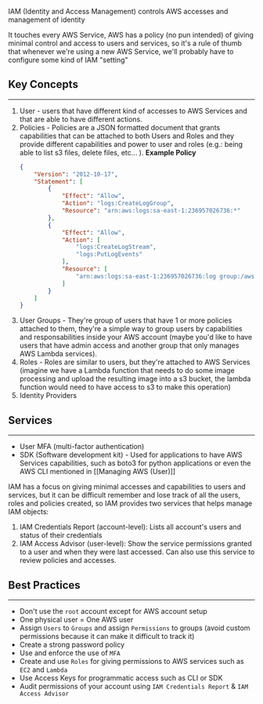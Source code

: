 IAM (Identity and Access Management) controls AWS accesses and management of identity 

It touches every AWS Service, AWS has a policy (no pun intended) of giving minimal control and access to users and services, so it's a rule of thumb that whenever we're using a new AWS Service, we'll probably have to configure some kind of IAM "setting"

## Key Concepts
---
1. User - users that have different kind of accesses to AWS Services and that are able to have different actions.
2. Policies - Policies are a JSON formatted document that grants capabilities that can be attached to both Users and Roles and they provide different capabilities and power to user and roles (e.g.: being able to list s3 files, delete files, etc... ).
   **Example Policy**
	```json
	{
		"Version": "2012-10-17",
		"Statement": [
			{
				"Effect": "Allow",
				"Action": "logs:CreateLogGroup",
				"Resource": "arn:aws:logs:sa-east-1:236957026736:*"
			},
			{
				"Effect": "Allow",
				"Action": [
					"logs:CreateLogStream",
					"logs:PutLogEvents"
				],
				"Resource": [
					"arn:aws:logs:sa-east-1:236957026736:log group:/aws/lambda/spotify_discover:*"
				]
			}
		]
	}
   ```
3.  User Groups - They're group of users that have 1 or more policies attached to them, they're a simple way to group users by capabilities and responsabilities inside your AWS account (maybe you'd like to have users that have admin access and another group that only manages AWS Lambda services).
4. Roles - Roles are similar to users, but they're attached to AWS Services (imagine we have a Lambda function that needs to do some image processing and upload the resulting image into a s3 bucket, the lambda function would need to have access to s3 to make this operation)
5. Identity Providers
## Services
---
- User MFA (multi-factor authentication)
- SDK (Software development kit) - Used for applications to have AWS Services capabilities, such as boto3 for python applications or even the AWS CLI mentioned in [[Managing AWS (User)]]

IAM has a focus on giving minimal accesses and capabilities to users and services, but it can be difficult remember and lose track of all the users, roles and policies created, so IAM provides two services that helps manage IAM objects:

1. IAM Credentials Report (account-level): Lists all account's users and status of their credentials
2. IAM Access Advisor (user-level): Show the service permissions granted to a user and when they were last accessed. Can also use this service to review policies and accesses.

## Best Practices
---
- Don't use the `root` account except for AWS account setup
- One physical user = One AWS user
- Assign `Users` to `Groups` and assign `Permissions` to groups (avoid custom permissions because it can make it difficult to track it)
-  Create a strong password policy
- Use and enforce the use of `MFA`
- Create and use `Roles` for giving permissions to AWS services such as `EC2` and `Lambda`
- Use Access Keys for programmatic access  such as CLI or SDK
- Audit permissions of your account using `IAM Credentials Report` & `IAM Access Advisor`